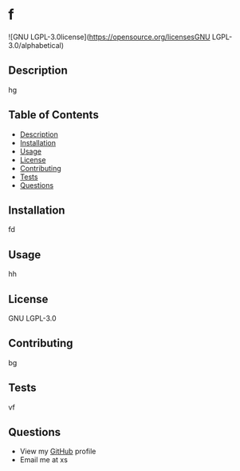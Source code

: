 # f

  ![GNU LGPL-3.0license](https://opensource.org/licensesGNU LGPL-3.0/alphabetical)

  ## Description 
  hg

  ## Table of Contents

  - [Description](#description)
  - [Installation](#installation)
  - [Usage](#usage)
  - [License](#license)
  - [Contributing](#contributing)
  - [Tests](#tests)
  - [Questions](#questions)

  ## Installation
  fd

  ## Usage
  hh

  ## License
  GNU LGPL-3.0

  ## Contributing
  bg

  ## Tests
  vf

  ## Questions
- View my [GitHub](cd) profile
- Email me at xs
